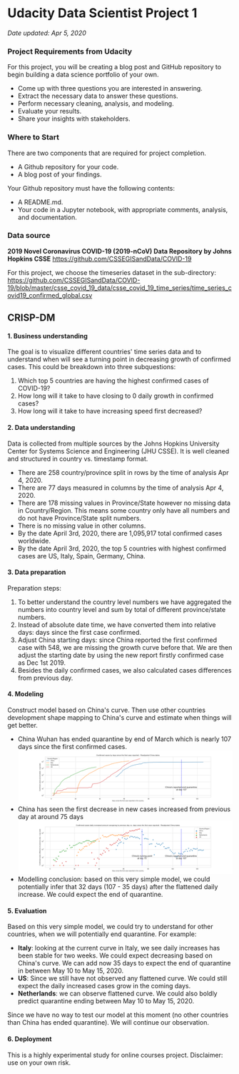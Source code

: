 # Udacity Data Scientist Project 1
*Date updated: Apr 5, 2020*

### Project Requirements from Udacity
For this project, you will be creating a blog post and GitHub repository to begin building a data science portfolio of your own.

* Come up with three questions you are interested in answering.
* Extract the necessary data to answer these questions.
* Perform necessary cleaning, analysis, and modeling.
* Evaluate your results.
* Share your insights with stakeholders.

### Where to Start
There are two components that are required for project completion.

* A Github repository for your code.
* A blog post of your findings.

Your Github repository must have the following contents:

* A README.md.
* Your code in a Jupyter notebook, with appropriate comments, analysis, and documentation.

### Data source
**2019 Novel Coronavirus COVID-19 (2019-nCoV) Data Repository by Johns Hopkins CSSE**
https://github.com/CSSEGISandData/COVID-19

For this project, we choose the timeseries dataset in the sub-directory: https://github.com/CSSEGISandData/COVID-19/blob/master/csse_covid_19_data/csse_covid_19_time_series/time_series_covid19_confirmed_global.csv

## CRISP-DM
#### 1. Business understanding
The goal is to visualize different countries' time series data and to understand when will see a turning point in decreasing growth of confirmed cases. This could be breakdown into three subquestions:
1. Which top 5 countries are having the highest confirmed cases of COVID-19?
3. How long will it take to have closing to 0 daily growth in confirmed cases?
2. How long will it take to have increasing speed first decreased?

#### 2. Data understanding
Data is collected from multiple sources by the Johns Hopkins University Center for Systems Science and Engineering (JHU CSSE). It is well cleaned and structured in country vs. timestamp format.
* There are 258 country/province split in rows by the time of analysis Apr 4, 2020.
* There are 77 days measured in columns by the time of analysis Apr 4, 2020.
* There are 178 missing values in Province/State however no missing data in Country/Region. This means some country only have all numbers and do not have Province/State split numbers.
* There is no missing value in other columns.
* By the date April 3rd, 2020, there are 1,095,917 total confirmed cases worldwide.
* By the date April 3rd, 2020, the top 5 countries with highest confirmed cases are US, Italy, Spain, Germany, China.

#### 3. Data preparation
Preparation steps:

1. To better understand the country level numbers we have aggregated the numbers into country level and sum by total of different province/state numbers.
2. Instead of absolute date time, we have converted them into relative days: days since the first case confirmed.
3. Adjust China starting days: since China reported the first confirmed case with 548, we are missing the growth curve before that. We are then adjust the starting date by using the new report firstly confirmed case as Dec 1st 2019.
4. Besides the daily confirmed cases, we also calculated cases differences from previous day.

#### 4. Modeling
Construct model based on China's curve. Then use other countries development shape mapping to China's curve and estimate when things will get better.
* China Wuhan has ended quarantine by end of March which is nearly 107 days since the first confirmed cases.
![China's end quarantine date](/Plots/confirmed_cases.png)
* China has seen the first decrease in new cases increased from previous day at around 75 days
![China's turning point (slow down of daily increased cases)](/Plots/confirmed_increases.png)
* Modelling conclusion: based on this very simple model, we could potentially infer that 32 days (107 - 35 days) after the flattened daily increase. We could expect the end of quarantine.

#### 5. Evaluation
Based on this very simple model, we could try to understand for other countries, when we will potentially end quarantine. For example:
* **Italy**: looking at the current curve in Italy, we see daily increases has been stable for two weeks. We could expect decreasing based on China's curve. We can add now 35 days to expect the end of quarantine in between May 10 to May 15, 2020.
* **US**: Since we still have not observed any flattened curve. We could still expect the daily increased cases grow in the coming days.
* **Netherlands**: we can observe flattened curve. We could also boldly predict quarantine ending between May 10 to May 15, 2020.

Since we have no way to test our model at this moment (no other countries than China has ended quarantine). We will continue our observation.

#### 6. Deployment
This is a highly experimental study for online courses project. Disclaimer: use on your own risk.
